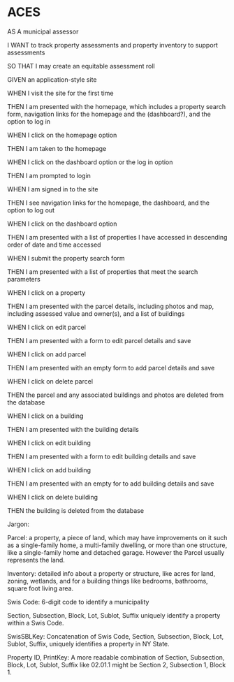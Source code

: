 # ACES

AS A municipal assessor

I WANT to track property assessments and property inventory to support assessments

SO THAT I may create an equitable assessment roll



GIVEN an application-style site

WHEN I visit the site for the first time

THEN I am presented with the homepage, which includes a property search form, navigation links for the homepage and the (dashboard?), and the option to log in

WHEN I click on the homepage option

THEN I am taken to the homepage

WHEN I click on the dashboard option or the log in option

THEN I am prompted to login

WHEN I am signed in to the site

THEN I see navigation links for the homepage, the dashboard, and the option to log out

WHEN I click on the dashboard option

THEN I am presented with a list of properties I have accessed in descending order of date and time accessed

WHEN I submit the property search form

THEN I am presented with a list of properties that meet the search parameters

WHEN I click on a property

THEN I am presented with the parcel details, including photos and map, including assessed value and owner(s), and a list of buildings

WHEN I click on edit parcel

THEN I am presented with a form to edit parcel details and save

WHEN I click on add parcel

THEN I am presented with an empty form to add parcel details and save

WHEN I click on delete parcel

THEN the parcel and any associated buildings and photos are deleted from the database

WHEN I click on a building

THEN I am presented with the building details

WHEN I click on edit building

THEN I am presented with a form to edit building details and save

WHEN I click on add building

THEN I am presented with an empty for to add building details and save

WHEN I click on delete building

THEN the building is deleted from the database



Jargon:

 Parcel: a property, a piece of land, which may have improvements on it such as a single-family home, a multi-family dwelling, or more than one structure, like a single-family home and detached garage. However the Parcel usually represents the land.

 Inventory: detailed info about a property or structure, like acres for land, zoning, wetlands, and for a building things like bedrooms, bathrooms, square foot living area.

 Swis Code: 6-digit code to identify a municipality

 Section, Subsection, Block, Lot, Sublot, Suffix uniquely identify a property within a Swis Code.

 SwisSBLKey: Concatenation of Swis Code, Section, Subsection, Block, Lot, Sublot, Suffix, uniquely identifies a property in NY State.

 Property ID, PrintKey: A more readable combination of Section, Subsection, Block, Lot, Sublot, Suffix like 02.01.1 might be Section 2, Subsection 1, Block 1.


